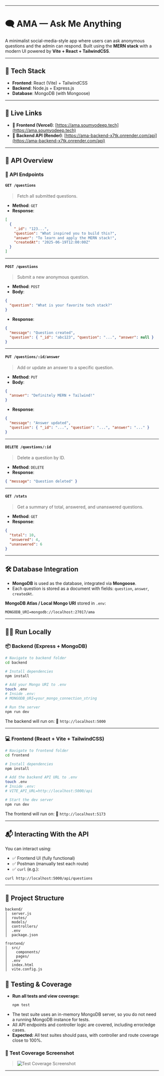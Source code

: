 
---

# 🗨️ AMA — Ask Me Anything

A minimalist social-media-style app where users can ask anonymous questions and the admin can respond. Built using the **MERN stack** with a modern UI powered by **Vite + React + TailwindCSS**.

---

## 🚀 Tech Stack

- **Frontend**: React (Vite) + TailwindCSS
- **Backend**: Node.js + Express.js
- **Database**: MongoDB (with Mongoose)

---

## 🔗 Live Links

- 🔹 **Frontend (Vercel)**: [https://ama.soumyodeep.tech](https://ama.soumyodeep.tech)
- 🔹 **Backend API (Render)**: [https://ama-backend-x7tk.onrender.com/api](https://ama-backend-x7tk.onrender.com/api)

---

## 🧠 API Overview


### 📌 API Endpoints

#### `GET /questions`
> Fetch all submitted questions.

- **Method**: `GET`
- **Response**:
```json
[
  {
    "_id": "123...",
    "question": "What inspired you to build this?",
    "answer": "To learn and apply the MERN stack!",
    "createdAt": "2025-06-19T12:00:00Z"
  }
]
````

---

#### `POST /questions`

> Submit a new anonymous question.

* **Method**: `POST`
* **Body**:

```json
{
  "question": "What is your favorite tech stack?"
}
```

* **Response**:

```json
{
  "message": "Question created",
  "question": { "_id": "abc123", "question": "...", "answer": null }
}
```

---

#### `PUT /questions/:id/answer`

> Add or update an answer to a specific question.

* **Method**: `PUT`
* **Body**:

```json
{
  "answer": "Definitely MERN + Tailwind!"
}
```

* **Response**:

```json
{
  "message": "Answer updated",
  "question": { "_id": "...", "question": "...", "answer": "..." }
}
```

---

#### `DELETE /questions/:id`

> Delete a question by ID.

* **Method**: `DELETE`
* **Response**:

```json
{ "message": "Question deleted" }
```

---

#### `GET /stats`

> Get a summary of total, answered, and unanswered questions.

* **Method**: `GET`
* **Response**:

```json
{
  "total": 10,
  "answered": 4,
  "unanswered": 6
}
```

---

## 🛠️ Database Integration

* **MongoDB** is used as the database, integrated via **Mongoose**.
* Each question is stored as a document with fields:
  `question`, `answer`, `createdAt`.

**MongoDB Atlas / Local Mongo URI** stored in `.env`:

```env
MONGODB_URI=mongodb://localhost:27017/ama
```

---

## 🧑‍💻 Run Locally

### 📦 Backend (Express + MongoDB)

```bash
# Navigate to backend folder
cd backend

# Install dependencies
npm install

# Add your Mongo URI to .env
touch .env
# Inside .env:
# MONGODB_URI=your_mongo_connection_string

# Run the server
npm run dev
```

The backend will run on:
📍 `http://localhost:5000`

---

### 💻 Frontend (React + Vite + TailwindCSS)

```bash
# Navigate to frontend folder
cd frontend

# Install dependencies
npm install

# Add the backend API URL to .env
touch .env
# Inside .env:
# VITE_API_URL=http://localhost:5000/api

# Start the dev server
npm run dev
```

The frontend will run on:
📍 `http://localhost:5173`

---

## 📬 Interacting With the API

You can interact using:

* ✅ Frontend UI (fully functional)
* ✅ Postman (manually test each route)
* ✅ `curl` (e.g.):

```bash
curl http://localhost:5000/api/questions
```

---

## 📂 Project Structure

```
backend/
│  server.js
│  routes/
│  models/
│  controllers/
│  .env
│  package.json

frontend/
│  src/
│    components/
│    pages/
│  .env
│  index.html
│  vite.config.js
```

## 🧪 Testing & Coverage

- **Run all tests and view coverage:**
  ```bash
  npm test
  ```
- The test suite uses an in-memory MongoDB server, so you do not need a running MongoDB instance for tests.
- All API endpoints and controller logic are covered, including error/edge cases.
- **Expected:** All test suites should pass, with controller and route coverage close to 100%.

### 📸 Test Coverage Screenshot

>
> ![Test Coverage Screenshot](https://github.com/user-attachments/assets/55eaadd2-c61d-41c4-a5e5-1dfce67cb84e)

---
